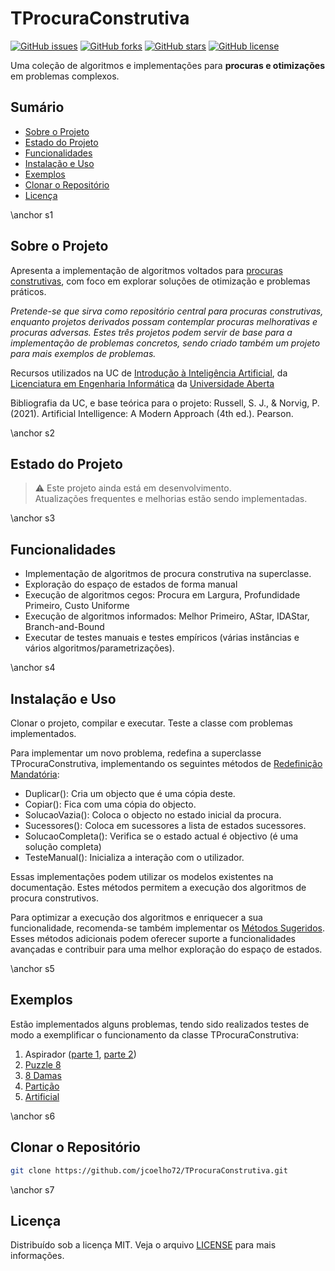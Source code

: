 # TProcuraConstrutiva

[![GitHub issues](https://img.shields.io/github/issues/jcoelho72/TProcuraConstrutiva.svg)](https://github.com/jcoelho72/TProcuraConstrutiva/issues)
[![GitHub forks](https://img.shields.io/github/forks/jcoelho72/TProcuraConstrutiva.svg)](https://github.com/jcoelho72/TProcuraConstrutiva/network)
[![GitHub stars](https://img.shields.io/github/stars/jcoelho72/TProcuraConstrutiva.svg)](https://github.com/jcoelho72/TProcuraConstrutiva/stargazers)
[![GitHub license](https://img.shields.io/github/license/jcoelho72/TProcuraConstrutiva.svg)](https://jcoelho72.github.io/TProcuraConstrutiva/LICENSE.txt)

Uma coleção de algoritmos e implementações para **procuras e otimizações** em problemas complexos.

## Sumário

- [Sobre o Projeto](#s1)
- [Estado do Projeto](#s2)
- [Funcionalidades](#s3)
- [Instalação e Uso](#s4)
- [Exemplos](#s5)
- [Clonar o Repositório](#s6)
- [Licença](#s7)

\anchor s1
## Sobre o Projeto

Apresenta a implementação de algoritmos voltados para [procuras construtivas](#), com foco em explorar soluções de otimização e problemas práticos.  

*Pretende-se que sirva como repositório central para procuras construtivas, enquanto projetos derivados possam contemplar procuras melhorativas e procuras adversas. 
Estes três projetos podem servir de base para a implementação de problemas concretos, sendo criado também um projeto para mais exemplos de problemas.*

Recursos utilizados na UC de [Introdução à Inteligência Artificial](https://guiadoscursos.uab.pt/ucs/introducao-a-inteligencia-artificial/), 
da [Licenciatura em Engenharia Informática](https://guiadoscursos.uab.pt/ucs/introducao-a-inteligencia-artificial/) da [Universidade Aberta](https://portal.uab.pt/)

Bibliografia da UC, e base teórica para o projeto: 
Russell, S. J., & Norvig, P. (2021). Artificial Intelligence: A Modern Approach (4th ed.). Pearson.

\anchor s2
## Estado do Projeto

> :warning: Este projeto ainda está em desenvolvimento.  
> Atualizações frequentes e melhorias estão sendo implementadas.

\anchor s3
## Funcionalidades

- Implementação de algoritmos de procura construtiva na superclasse.
- Exploração do espaço de estados de forma manual
- Execução de algoritmos cegos: Procura em Largura, Profundidade Primeiro, Custo Uniforme
- Execução de algoritmos informados: Melhor Primeiro, AStar, IDAStar, Branch-and-Bound
- Executar de testes manuais e testes empíricos (várias instâncias e vários algoritmos/parametrizações).

\anchor s4
## Instalação e Uso

Clonar o projeto, compilar e executar. Teste a classe com problemas implementados. 

Para implementar um novo problema, redefina a superclasse TProcuraConstrutiva, implementando os seguintes métodos de [Redefinição Mandatória](https://jcoelho72.github.io/TProcuraConstrutiva/group__RedefinicaoMandatoria.html):

- Duplicar(): Cria um objecto que é uma cópia deste.
- Copiar(): Fica com uma cópia do objecto.
- SolucaoVazia(): Coloca o objecto no estado inicial da procura.
- Sucessores(): Coloca em sucessores a lista de estados sucessores.
- SolucaoCompleta(): Verifica se o estado actual é objectivo (é uma solução completa)
- TesteManual(): Inicializa a interação com o utilizador.

Essas implementações podem utilizar os modelos existentes na documentação. Estes métodos permitem a execução dos algoritmos de procura construtivos. 

Para optimizar a execução dos algoritmos e enriquecer a sua funcionalidade, recomenda-se também implementar os 
[Métodos Sugeridos](https://jcoelho72.github.io/TProcuraConstrutiva/group__RedefinicaoSugerida.html). Esses métodos adicionais podem oferecer suporte a funcionalidades avançadas e contribuir para uma melhor exploração do espaço de estados.

\anchor s5
## Exemplos

Estão implementados alguns problemas, tendo sido realizados testes de modo a exemplificar o funcionamento da classe TProcuraConstrutiva: 

1. Aspirador ([parte 1](teste_aspirador1.html), [parte 2](teste_aspirador2.html))
2. [Puzzle 8](teste_puzzle8.html)
3. [8 Damas](teste_8damas.html)
4. [Partição](teste_particao.html)
5. [Artificial](teste_artificial.html)

\anchor s6
## Clonar o Repositório
```bash
git clone https://github.com/jcoelho72/TProcuraConstrutiva.git
```

\anchor s7
## Licença
Distribuído sob a licença MIT. Veja o arquivo [LICENSE](https://jcoelho72.github.io/TProcuraConstrutiva/LICENSE.txt) para mais informações.

